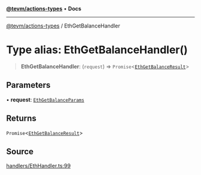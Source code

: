 [**@tevm/actions-types**](../README.md) • **Docs**

***

[@tevm/actions-types](../globals.md) / EthGetBalanceHandler

# Type alias: EthGetBalanceHandler()

> **EthGetBalanceHandler**: (`request`) => `Promise`\<[`EthGetBalanceResult`](EthGetBalanceResult.md)\>

## Parameters

• **request**: [`EthGetBalanceParams`](EthGetBalanceParams.md)

## Returns

`Promise`\<[`EthGetBalanceResult`](EthGetBalanceResult.md)\>

## Source

[handlers/EthHandler.ts:99](https://github.com/evmts/tevm-monorepo/blob/main/packages/actions-types/src/handlers/EthHandler.ts#L99)
